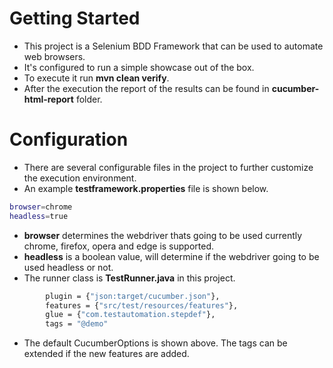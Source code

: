 # Getting Started
- This project is a Selenium BDD Framework that can be used to automate web browsers.
- It's configured to run a simple showcase out of the box.
- To execute it run **mvn clean verify**.
- After the execution the report of the results can be found in **cucumber-html-report** folder.
# Configuration
- There are several configurable files in the project to further customize the execution environment.
- An example **testframework.properties** file is shown below.
```sh
browser=chrome
headless=true
```
- **browser** determines the webdriver thats going to be used currently chrome, firefox, opera and edge is supported.
- **headless** is a boolean value, will determine if the webdriver going to be used headless or not.
- The runner class is **TestRunner.java** in this project.
```sh
        plugin = {"json:target/cucumber.json"},
        features = {"src/test/resources/features"},
        glue = {"com.testautomation.stepdef"},
        tags = "@demo"
```
- The default CucumberOptions is shown above. The tags can be extended if the new features are added.